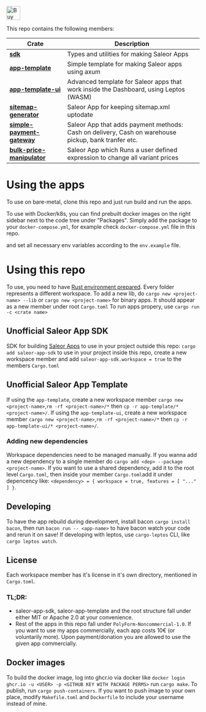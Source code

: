 <a href='https://ko-fi.com/A0A8Q3SVZ' target='_blank'><img height='36' style='border:0px;height:36px;' src='https://storage.ko-fi.com/cdn/kofi4.png?v=3' border='0' alt='Buy Me a Coffee at ko-fi.com' /></a>

This repo contains the following members:

| Crate                                                                                                     | Description                                                                                         |
| --------------------------------------------------------------------------------------------------------- | --------------------------------------------------------------------------------------------------- |
| [**sdk**](https://crates.io/crates/saleor-app-sdk)                                                        | Types and utilities for making Saleor Apps                                                          |
| [**app-template**](https://github.com/djkato/saleor-apps-rs/tree/master/app-template)                     | Simple template for making Saleor apps using axum                                                   |
| [**app-template-ui**](https://github.com/djkato/saleor-apps-rs/tree/master/app-template-ui)               | Advanced template for Saleor apps that work inside the Dashboard, using Leptos (WASM)               |
| [**sitemap-generator**](https://github.com/djkato/saleor-apps-rs/tree/master/sitemap-generator)           | Saleor App for keeping sitemap.xml uptodate                                                         |
| [**simple-payment-gateway**](https://github.com/djkato/saleor-apps-rs/tree/master/simple-payment-gateway) | Saleor App that adds payment methods: Cash on delivery, Cash on warehouse pickup, bank tranfer etc. |
| [**bulk-price-manipulator**](https://github.com/djkato/saleor-apps-rs/tree/master/bulk-price-manipulator) | Saleor App which Runs a user defined expression to change all variant prices                        |

# Using the apps

To use on bare-metal, clone this repo and just run build and run the apps.

To use with Docker/k8s, you can find prebuilt docker images on the right sidebar next to the code tree under "Packages".
Simply add the package to your `docker-compose.yml`, for example check `docker-compose.yml` file in this repo. 

and set all necessary env variables according to the `env.example` file.

# Using this repo

To use, you need to have [Rust environment prepared](https://rustup.rs/).
Every folder represents a different workspace. To add a new lib, do `cargo new <project-name> --lib` or `cargo new <project-name>` for binary apps. It should appear as a new member under root `Cargo.toml`
To run apps propery, use `cargo run -c <crate name>`

## Unofficial Saleor App SDK

SDK for building [Saleor Apps](https://github.com/saleor/apps)
to use in your project outside this repo: `cargo add saleor-app-sdk`
to use in your project inside this repo, create a new workspace member and add `saleor-app-sdk.workspace = true` to the members `Cargo.toml`

## Unofficial Saleor App Template

If using the `app-template`, create a new workspace member `cargo new <project-name>`,`rm -rf <project-name>/*` then `cp -r app-template/* <project-name>/`.
If using the `app-template-ui`, create a new workspace member `cargo new <project-name>`,`rm -rf <project-name>/*` then `cp -r app-template-ui/* <project-name>/`.

### Adding new dependencies

Workspace dependencies need to be managed manually. If you wanna add a new dependency to a single member do `cargo add <dep> --package <project-name>`.
If you want to use a shared dependency, add it to the root level `Cargo.toml`,
then inside your member `Cargo.toml`add it under depencency like: `<dependency> = { workspace = true, features = [ "..." ] }`.

## Developing

To have the app rebuild during development, install bacon `cargo install bacon`, then run `bacon run -- <app-name>` to have bacon watch your code and rerun it on save!
If developing with leptos, use `cargo-leptos` CLI, like `cargo leptos watch`.

## License

Each workspace member has it's license in it's own directory, mentioned in `Cargo.toml`.

### TL;DR:

- saleor-app-sdk, saleor-app-template and the root structure fall under either MIT or Apache 2.0 at your convenience.
- Rest of the apps in this repo fall under `PolyForm-Noncommercial-1.0`. If you want to use my apps commercially, each app costs 10€ (or voluntarily more). Upon payment/donation you are allowed to use the given app commercially.

## Docker images

To build the docker image, log into ghcr.io via docker like `docker login ghcr.io -u <USER> -p <GITHUB KEY WITH PACKAGE PERMS>` run `cargo make`. To publish, run `cargo push-containers`. If you want to push image to your own place, modify `Makefile.toml` and `Dockerfile` to include your username instead of mine.
